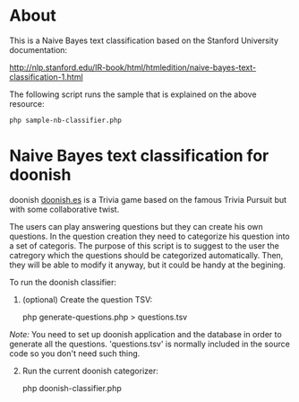 # About

This is a Naive Bayes text classification based on the Stanford University documentation:

http://nlp.stanford.edu/IR-book/html/htmledition/naive-bayes-text-classification-1.html

The following script runs the sample that is explained on the above resource:

    php sample-nb-classifier.php 

# Naive Bayes text classification for doonish

doonish [doonish.es](doonish.es "doonish trivial colavorativo") is a Trivia game based on 
the famous Trivia Pursuit but with some collaborative twist. 

The users can play answering questions but they can create his own questions. In the
question creation they need to categorize his question into a set of categoris. The purpose
of this script is to suggest to the user the catregory which the questions should be 
categorized automatically. Then, they will be able to modify it anyway, but it could be handy
at the begining.

To run the doonish classifier:

1. (optional) Create the question TSV:

    php generate-questions.php > questions.tsv

*Note:* You need to set up doonish application and the database in order to generate all the questions. 'questions.tsv' is normally  included in the source code so you don't need such thing.

2. Run the current doonish categorizer:

    php doonish-classifier.php



